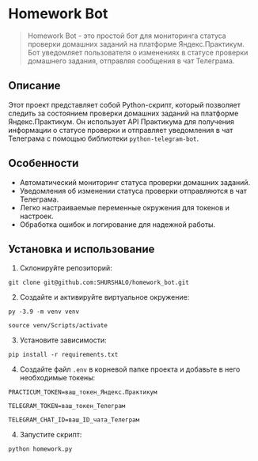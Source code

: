 # Homework Bot 
> Homework Bot - это простой бот для мониторинга статуса проверки домашних заданий на платформе Яндекс.Практикум. Бот уведомляет пользователя о изменениях в статусе проверки домашнего задания, отправляя сообщения в чат Телеграма.

## Описание

Этот проект представляет собой Python-скрипт, который позволяет следить за состоянием проверки домашних заданий на платформе Яндекс.Практикум. Он использует API Практикума для получения информации о статусе проверки и отправляет уведомления в чат Телеграма с помощью библиотеки `python-telegram-bot`.

## Особенности

- Автоматический мониторинг статуса проверки домашних заданий.
- Уведомления об изменении статуса проверки отправляются в чат Телеграма.
- Легко настраиваемые переменные окружения для токенов и настроек.
- Обработка ошибок и логирование для надежной работы.

## Установка и использование

1. Склонируйте репозиторий:
```
git clone git@github.com:SHURSHALO/homework_bot.git
```

2. Cоздайте и активируйте виртуальное окружение:
```
py -3.9 -m venv venv
```
```
source venv/Scripts/activate
```

3. Установите зависимости:
```
pip install -r requirements.txt
```

4. Создайте файл `.env` в корневой папке проекта и добавьте в него необходимые токены:
```
PRACTICUM_TOKEN=ваш_токен_Яндекс.Практикум

TELEGRAM_TOKEN=ваш_токен_Телеграм

TELEGRAM_CHAT_ID=ваш_ID_чата_Телеграм
```

4. Запустите скрипт:
```
python homework.py
```
